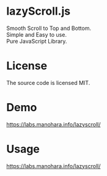 # lazyScroll.js
Smooth Scroll to Top and Bottom.<br/>
Simple and Easy to use.<br/>
Pure JavaScript Library.
# License
The source code is licensed MIT.
# Demo
https://labs.manohara.info/lazyscroll/
# Usage
https://labs.manohara.info/lazyscroll/
